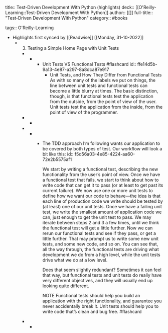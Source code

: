 title:: Test-Driven Development With Python (highlights)
deck:: [[O'Reilly-Learning::Test-Driven Development With Python]]
author:: [[]]
full-title:: "Test-Driven Development With Python"
category:: #books

tags:: O'Reilly-Learning

- Highlights first synced by [[Readwise]] [[Monday, 31-10-2022]]
	- 3. Testing a Simple Home Page with Unit Tests
		- -
			- Unit Tests VS Functional Tests #flashcard
			  id:: ffe14d5b-9a13-4e87-a297-8a8dca87e917
				- Unit Tests, and How They Differ from Functional Tests
				  As with so many of the labels we put on things, the line between unit tests and functional tests can become a little blurry at times. The basic distinction, though, is that functional tests test the application from the outside, from the point of view of the user. Unit tests test the application from the inside, from the point of view of the programmer.
		- -
		- -
			- The TDD approach I’m following wants our application to be covered by both types of test. Our workflow will look a bit like this:
			  id:: f5d56a03-4e85-4224-aa60-72e2b5575af1
			  
			  We start by writing a functional test, describing the new functionality from the user’s point of view.
			  Once we have a functional test that fails, we start to think about how to write code that can get it to pass (or at least to get past its current failure). We now use one or more unit tests to define how we want our code to behave—the idea is that each line of production code we write should be tested by (at least) one of our unit tests.
			  Once we have a failing unit test, we write the smallest amount of application code we can, just enough to get the unit test to pass. We may iterate between steps 2 and 3 a few times, until we think the functional test will get a little further.
			  Now we can rerun our functional tests and see if they pass, or get a little further. That may prompt us to write some new unit tests, and some new code, and so on.
			  You can see that, all the way through, the functional tests are driving what development we do from a high level, while the unit tests drive what we do at a low level.
			  
			  Does that seem slightly redundant? Sometimes it can feel that way, but functional tests and unit tests do really have very different objectives, and they will usually end up looking quite different.
			  
			  NOTE
			  Functional tests should help you build an application with the right functionality, and guarantee you never accidentally break it. Unit tests should help you to write code that’s clean and bug free. #flashcard
		- -